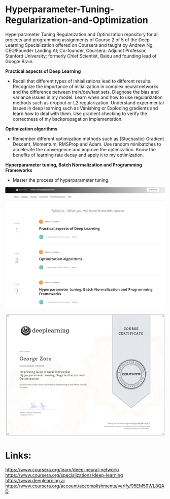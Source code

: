 # Hyperparameter-Tuning-Regularization-and-Optimization
Hyperparameter Tuning Regularization and Optimization repository for all projects and programming assignments of Course 2 of 5 of the Deep Learning Specialization offered on Coursera and taught by Andrew Ng, CEO/Founder Landing AI; Co-founder, Coursera; Adjunct Professor, Stanford University; formerly Chief Scientist, Baidu and founding lead of Google Brain.

**Practical aspects of Deep Learning**  
* Recall that different types of initializations lead to different results. Recognize the importance of initialization in complex neural networks and the difference between train/dev/test sets. Diagnose the bias and variance issues in my model. Learn when and how to use regularization methods such as dropout or L2 regularization. Understand experimental issues in deep learning such as Vanishing or Exploding gradients and learn how to deal with them. Use gradient checking to verify the correctness of my backpropagation implementation.

**Optimization algorithms**
* Remember different optimization methods such as (Stochastic) Gradient Descent, Momentum, RMSProp and Adam. Use random minibatches to accelerate the convergence and improve the optimization. Know the benefits of learning rate decay and apply it to my optimization.    

**Hyperparameter tuning, Batch Normalization and Programming Frameworks**  
* Master the process of hyperparameter tuning.  


![alt text](images/Hyperparameter-Tuning-Regularization-and-Optimization-1.png)

![alt text](images/Hyperparameter-Tuning-Regularization-and-Optimization-2.png)

# Links:  
https://www.coursera.org/learn/deep-neural-network/  
https://www.coursera.org/specializations/deep-learning  
https://www.deeplearning.ai 
https://www.coursera.org/account/accomplishments/verify/95EM59WL8QAD   
